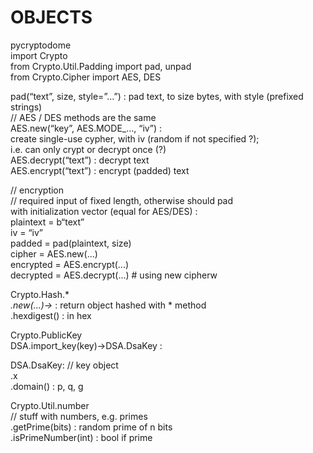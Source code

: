 # OBJECTS  
  
 
pycryptodome  
import Crypto  
from Crypto.Util.Padding import pad, unpad  
from Crypto.Cipher import AES, DES  
  
pad(“text”, size, style=”...”)	: pad text, to size bytes, with style (prefixed strings)  
// AES / DES methods are the same  
AES.new(“key”, AES.MODE_…, “iv”)	:  
create single-use cypher, with iv (random if not specified ?);  
			i.e. can only crypt or decrypt once (?)  
AES.decrypt(“text”)	: decrypt text  
AES.encrypt(“text”)	: encrypt (padded) text  
  
// encryption  
// required input of fixed length, otherwise should pad  
with initialization vector (equal for AES/DES) :  
plaintext = b“text”  
iv = “iv”  
padded = pad(plaintext, size)  
cipher = AES.new(...)  
encrypted = AES.encrypt(...)  
decrypted = AES.decrypt(...)		# using new cipherw  
  
Crypto.Hash.*  
*.new(...)->* : return object hashed with * method  
<hashed>.hexdigest()	: in hex  
  
Crypto.PublicKey  
DSA.import_key(key)->DSA.DsaKey	:   
  
DSA.DsaKey: 	// key object  
.x  
.domain()	: p, q, g  
  
Crypto.Util.number  
// stuff with numbers, e.g. primes  
.getPrime(bits)	: random prime of n bits  
.isPrimeNumber(int)	: bool if prime  